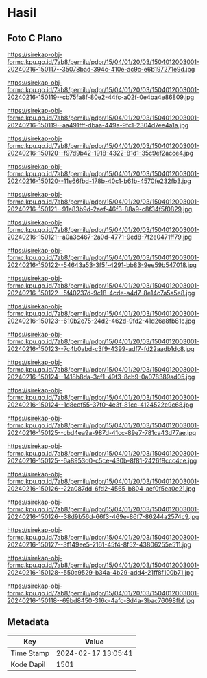 # Hasil

## Foto C Plano

https://sirekap-obj-formc.kpu.go.id/7ab8/pemilu/pdpr/15/04/01/20/03/1504012003001-20240216-150117--35078bad-394c-410e-ac9c-e6b197271e9d.jpg

https://sirekap-obj-formc.kpu.go.id/7ab8/pemilu/pdpr/15/04/01/20/03/1504012003001-20240216-150119--cb75fa8f-80e2-44fc-a02f-0e4ba4e86809.jpg

https://sirekap-obj-formc.kpu.go.id/7ab8/pemilu/pdpr/15/04/01/20/03/1504012003001-20240216-150119--aa491fff-dbaa-449a-9fc1-2304d7ee4a1a.jpg

https://sirekap-obj-formc.kpu.go.id/7ab8/pemilu/pdpr/15/04/01/20/03/1504012003001-20240216-150120--f97d9b42-1918-4322-81d1-35c9ef2acce4.jpg

https://sirekap-obj-formc.kpu.go.id/7ab8/pemilu/pdpr/15/04/01/20/03/1504012003001-20240216-150120--11e66fbd-178b-40c1-b61b-4570fe232fb3.jpg

https://sirekap-obj-formc.kpu.go.id/7ab8/pemilu/pdpr/15/04/01/20/03/1504012003001-20240216-150121--91e83b9d-2aef-46f3-88a9-c8f34f5f0829.jpg

https://sirekap-obj-formc.kpu.go.id/7ab8/pemilu/pdpr/15/04/01/20/03/1504012003001-20240216-150121--a0a3c467-2a0d-4771-9ed8-7f2e0471ff79.jpg

https://sirekap-obj-formc.kpu.go.id/7ab8/pemilu/pdpr/15/04/01/20/03/1504012003001-20240216-150122--54643a53-3f5f-4291-bb83-9ee59b547018.jpg

https://sirekap-obj-formc.kpu.go.id/7ab8/pemilu/pdpr/15/04/01/20/03/1504012003001-20240216-150122--5f40237d-9c18-4cde-a4d7-8e14c7a5a5e8.jpg

https://sirekap-obj-formc.kpu.go.id/7ab8/pemilu/pdpr/15/04/01/20/03/1504012003001-20240216-150123--610b2e75-24d2-462d-9fd2-41d26a8fb81c.jpg

https://sirekap-obj-formc.kpu.go.id/7ab8/pemilu/pdpr/15/04/01/20/03/1504012003001-20240216-150123--7c4b0abd-c3f9-4399-adf7-fd22aadb1dc8.jpg

https://sirekap-obj-formc.kpu.go.id/7ab8/pemilu/pdpr/15/04/01/20/03/1504012003001-20240216-150124--1418b8da-3cf1-49f3-8cb9-0a078389ad05.jpg

https://sirekap-obj-formc.kpu.go.id/7ab8/pemilu/pdpr/15/04/01/20/03/1504012003001-20240216-150124--1d8eef55-37f0-4e3f-81cc-4124522e9c68.jpg

https://sirekap-obj-formc.kpu.go.id/7ab8/pemilu/pdpr/15/04/01/20/03/1504012003001-20240216-150125--cbd4ea9a-987d-41cc-89e7-781ca43d77ae.jpg

https://sirekap-obj-formc.kpu.go.id/7ab8/pemilu/pdpr/15/04/01/20/03/1504012003001-20240216-150125--6a8953d0-c5ce-430b-8f81-2426f8ccc4ce.jpg

https://sirekap-obj-formc.kpu.go.id/7ab8/pemilu/pdpr/15/04/01/20/03/1504012003001-20240216-150126--22a087dd-6fd2-4565-b804-aef0f5ea0e21.jpg

https://sirekap-obj-formc.kpu.go.id/7ab8/pemilu/pdpr/15/04/01/20/03/1504012003001-20240216-150126--38d9b56d-66f3-469e-86f7-86244a2574c9.jpg

https://sirekap-obj-formc.kpu.go.id/7ab8/pemilu/pdpr/15/04/01/20/03/1504012003001-20240216-150127--3f149ee5-2161-45f4-8f52-43806255e511.jpg

https://sirekap-obj-formc.kpu.go.id/7ab8/pemilu/pdpr/15/04/01/20/03/1504012003001-20240216-150128--550a9529-b34a-4b29-add4-21ff8f100b71.jpg

https://sirekap-obj-formc.kpu.go.id/7ab8/pemilu/pdpr/15/04/01/20/03/1504012003001-20240216-150118--69bd8450-316c-4afc-8d4a-3bac76098fbf.jpg


## Metadata

| Key        | Value               |
| ---------- | ------------------- |
| Time Stamp | 2024-02-17 13:05:41 |
| Kode Dapil | 1501                |



